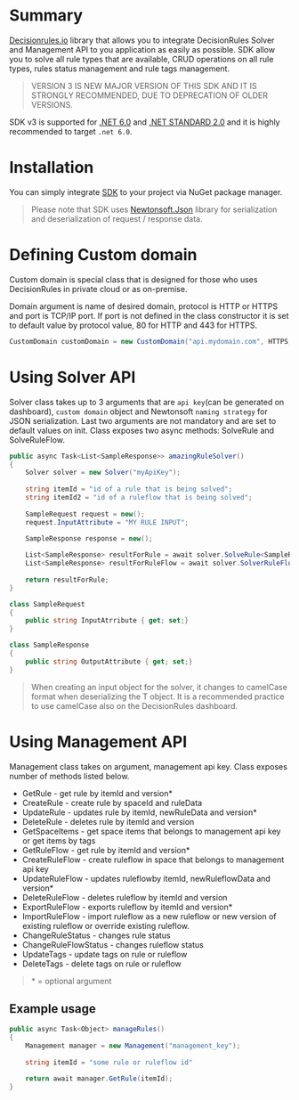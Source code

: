 # Summary
[Decisionrules.io](https://decisionrules.io/) library that allows you to integrate DecisionRules Solver and Management API to you application as easily as possible. SDK allow you to solve all rule types that are available, CRUD operations on all rule types, rules status management and rule tags management.
> VERSION 3 IS NEW MAJOR VERSION OF THIS SDK AND IT IS STRONGLY RECOMMENDED, DUE TO DEPRECATION OF OLDER VERSIONS.

SDK v3 is supported for [.NET 6.0](https://dotnet.microsoft.com/en-us/download/dotnet/6.0) and [.NET STANDARD 2.0](https://docs.microsoft.com/en-us/dotnet/standard/net-standard?tabs=net-standard-1-0) and it is highly recommended to target `.net 6.0`.
# Installation
You can simply integrate [SDK](https://www.nuget.org/packages/DecisionRules/) to your project via NuGet package manager.
> Please note that SDK uses [Newtonsoft.Json](https://www.nuget.org/packages/Newtonsoft.Json/) library for serialization and deserialization of request / response data.
# Defining Custom domain
Custom domain is special class that is designed for those who uses DecisionRules in private cloud or as on-premise.

Domain argument is name of desired domain, protocol is HTTP or HTTPS and port is TCP/IP port.
If port is not defined in the class constructor it is set to default value by protocol value, 80 for HTTP and 443 for HTTPS.
```csharp
CustomDomain customDomain = new CustomDomain("api.mydomain.com", HTTPS, 443);
```
# Using Solver API
Solver class takes up to 3 arguments that are `api key`(can be generated on dashboard), `custom domain` object and Newtonsoft `naming strategy` for JSON serialization. Last two arguments are not mandatory and are set to default values on init. 
Class exposes two async methods: SolveRule and SolveRuleFlow.
```csharp
public async Task<List<SampleResponse>> amazingRuleSolver() 
{
	Solver solver = new Solver("myApiKey");
	
	string itemId = "id of a rule that is being solved";
	string itemId2 = "id of a ruleflow that is being solved";
	
	SampleRequest request = new();
	request.InputAttribute = "MY RULE INPUT";

	SampleResponse response = new();
	
	List<SampleResponse> resultForRule = await solver.SolveRule<SampleRequest,SampleResponse>(itemId, data);
	List<SampleResponse> resultForRuleFlow = await solver.SolverRuleFlow<SampleRequest,SampleResponse>(itemId2, data);
	
	return resultForRule;
}

class SampleRequest
{
	public string InputAtrribute { get; set;}
}

class SampleResponse
{
	public string OutputAttribute { get; set;}
}
```

> When creating an input object for the solver, it changes to camelCase format when deserializing the T object. It is a recommended practice to use camelCase also on the DecisionRules dashboard.

# Using Management API
Management class takes on argument, management api key. Class exposes number of methods listed below.

 - GetRule - get rule by itemId and version*
 - CreateRule - create rule by spaceId and ruleData
 - UpdateRule - updates rule by itemId, newRuleData and version*
 - DeleteRule - deletes rule by itemId and version
 - GetSpaceItems - get space items that belongs to management api key or get items by tags 
 - GetRuleFlow - get rule by itemId and version*
 - CreateRuleFlow - create ruleflow in space that belongs to management api key
 - UpdateRuleFlow - updates ruleflowby itemId, newRuleflowData and version*
 - DeleteRuleFlow - deletes ruleflow by itemId and version
 - ExportRuleFlow - exports ruleflow by itemId and version*
 - ImportRuleFlow - import ruleflow as a new ruleflow or new version of existing ruleflow or override existing ruleflow.
 - ChangeRuleStatus - changes rule status
 - ChangeRuleFlowStatus - changes ruleflow status
 - UpdateTags - update tags on rule or ruleflow
 - DeleteTags - delete tags on rule or ruleflow

 > \* = optional argument

## Example usage
```csharp
public async Task<Object> manageRules()
{
	Management manager = new Management("management_key");
	
	string itemId = "some rule or ruleflow id"

	return await manager.GetRule(itemId);
} 
```
